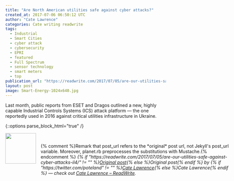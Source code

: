 ```yaml
---
title: "Are North American utilities safe against cyber attacks?"
created_at: 2017-07-06 06:50:12 UTC
author: "Cate Lawrence"
categories: Cate writing readwrite
tags: 
  - Industrial
  - Smart Cities
  - cyber attack
  - cybersecurity
  - EPRI
  - featured
  - Full Spectrum
  - sensor technology
  - smart meters
  - top
publication_url: "https://readwrite.com/2017/07/05/are-our-utilities-safe-against-cyber-attacks-il4/"
layout: post
image: Smart-Energy-1024x640.jpg
---
```

Last month, public reports from ESET and Dragos&nbsp;outlined&nbsp;a new, highly capable Industrial Controls Systems (ICS) attack platform — the one reportedly used in 2016 against critical utilities infrastructure in Ukraine.


{::options parse_block_html="true" /}
<div class="author">
   <img src="https://www.rss-specifications.com/rss-spec-rss.gif" style="width: 96px; height: 96;">
   <span style="position: absolute; padding: 32px 15px;">{% comment %}Remark that post_url refers to the *original* post url, not Jekyll's post_url variable. Moreover, planet.rb preprocesses the substitutions with Mustache.{% endcomment %}
      <i>{% if "https://readwrite.com/2017/07/05/are-our-utilities-safe-against-cyber-attacks-il4/" != "" %}<a href="https://readwrite.com/2017/07/05/are-our-utilities-safe-against-cyber-attacks-il4/">Original post</a>{% else %}Original post{% endif %} by {% if "https://twitter.com/poteland" != "" %}<a href="https://twitter.com/poteland">Cate Lawrence</a>{% else %}Cate Lawrence{% endif %} &mdash; check out <a href="https://readwrite.com">Cate Lawrence – ReadWrite</a>.</i>
  </span>
</div>
